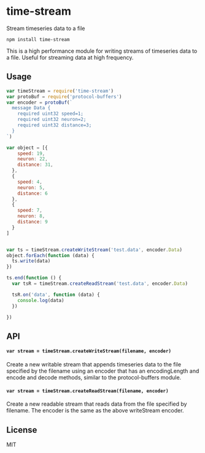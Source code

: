 # time-stream
Stream timeseries data to a file

```
npm install time-stream
```

This is a high performance module for writing streams of timeseries data to a file. Useful for streaming data at high frequency.

## Usage

```js
var timeStream = require('time-stream')
var protoBuf = require('protocol-buffers')
var encoder = protoBuf(`
  message Data {
    required uint32 speed=1;
    required uint32 neuron=2;
    required uint32 distance=3;
  }
`)

var object = [{
    speed: 19,
    neuron: 22,
    distance: 31,
  },
  {
    speed: 4,
    neuron: 5,
    distance: 6
  },
  {
    speed: 7,
    neuron: 8,
    distance: 9
  }
]


var ts = timeStream.createWriteStream('test.data', encoder.Data)
object.forEach(function (data) {
  ts.write(data)
})

ts.end(function () {
  var tsR = timeStream.createReadStream('test.data', encoder.Data)

  tsR.on('data', function (data) {
    console.log(data)
  })

})
```

## API

#### `var stream = timeStream.createWriteStream(filename, encoder)`
Create a new writable stream that appends timeseries data to the file specified by the filename using an encoder that has an encodingLength and encode and decode methods, similar to the protocol-buffers module.

#### `var stream = timeStream.createReadStream(filename, encoder)`
Create a new readable stream that reads data from the file specified by filename. The encoder is the same as the above writeStream encoder.


## License
MIT
